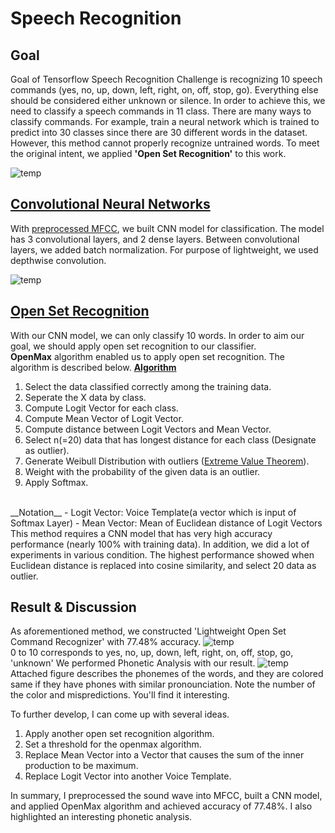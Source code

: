# Speech Recognition

## Goal
Goal of Tensorflow Speech Recognition Challenge is recognizing 10 speech commands (yes, no, up, down, left, right, on, off, stop, go). Everything else should be considered either unknown or silence. In order to achieve this, we need to classify a speech commands in 11 class. There are many ways to classify commands. For example, train a neural network which is trained to predict into 30 classes since there are 30 different words in the dataset. However, this method cannot properly recognize untrained words. To meet the original intent, we applied __'Open Set Recognition'__ to this work.

![temp](https://user-images.githubusercontent.com/68213812/122737143-b6a64780-d2bb-11eb-8f7b-3588acfb77e1.png)

## [Convolutional Neural Networks](https://github.com/imeunu/Tensorflow_SpeechRecognition_Challenge/blob/main/Speech_Recognition/ASR_build_model.py)
With [preprocessed MFCC](https://github.com/imeunu/Tensorflow_SpeechRecognition_Challenge/blob/main/Speech_Recognition/ASR_preprocess.py), we built CNN model for classification. The model has 3 convolutional layers, and 2 dense layers. Between convolutional layers, we added batch normalization. For purpose of lightweight, we used depthwise convolution.

![temp](https://user-images.githubusercontent.com/68213812/122908116-c04caf80-d38e-11eb-8305-1a77844896ac.png)

## [Open Set Recognition](https://github.com/imeunu/Tensorflow_SpeechRecognition_Challenge/blob/main/Speech_Recognition/ASR_build_model.py)
With our CNN model, we can only classify 10 words. In order to aim our goal, we should apply open set recognition to our classifier.
<br>
__OpenMax__ algorithm enabled us to apply open set recognition. The algorithm is described below.
[__Algorithm__](https://ieeexplore.ieee.org/document/7780542)
<br>
1. Select the data classified correctly among the training data.
2. Seperate the X data by class.
3. Compute Logit Vector for each class.
4. Compute Mean Vector of Logit Vector.
5. Compute distance between Logit Vectors and Mean Vector.
6. Select n(=20) data that has longest distance for each class (Designate as outlier).
7. Generate Weibull Distribution with outliers ([Extreme Value Theorem](https://en.wikipedia.org/wiki/Fisher%E2%80%93Tippett%E2%80%93Gnedenko_theorem)).
8. Weight with the probability of the given data is an outlier.
9. Apply Softmax.
<br>
__Notation__
- Logit Vector: Voice Template(a vector which is input of Softmax Layer)
- Mean Vector: Mean of Euclidean distance of Logit Vectors
<br>
This method requires a CNN model that has very high accuracy performance (nearly 100% with training data). In addition, we did a lot of experiments in various condition. The highest performance showed when Euclidean distance is replaced into cosine similarity, and select 20 data as outlier. 

## Result & Discussion
As aforementioned method, we constructed 'Lightweight Open Set Command Recognizer' with 77.48% accuracy.
![temp](https://user-images.githubusercontent.com/68213812/122919376-20495300-d39b-11eb-96c9-2cc2652fd463.png)
<br>
0 to 10 corresponds to yes, no, up, down, left, right, on, off, stop, go, 'unknown'
We performed Phonetic Analysis with our result. 
![temp](https://user-images.githubusercontent.com/68213812/122924846-2f330400-d3a1-11eb-9245-430e43d84010.png)
<br>
Attached figure describes the phonemes of the words, and they are colored same if they have phones with similar pronounciation.
Note the number of the color and mispredictions. You'll find it interesting.

To further develop, I can come up with several ideas.
1. Apply another open set recognition algorithm.
2. Set a threshold for the openmax algorithm.
3. Replace Mean Vector into a Vector that causes the sum of the inner production to be maximum.
4. Replace Logit Vector into another Voice Template.

In summary, I preprocessed the sound wave into MFCC, built a CNN model, and applied OpenMax algorithm and achieved accuracy of 77.48%. I also highlighted an interesting phonetic analysis.
